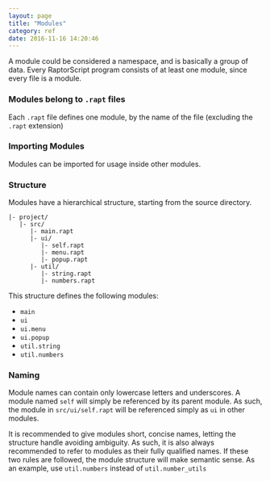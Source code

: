 ```yaml
---
layout: page
title: "Modules"
category: ref
date: 2016-11-16 14:20:46
---
```


A module could be considered a namespace, and is basically a group of data. Every RaptorScript program consists of at least one module, since every file is a module.

### Modules belong to `.rapt` files

Each `.rapt` file defines one module, by the name of the file (excluding the `.rapt` extension)

### Importing Modules

Modules can be imported for usage inside other modules.

### Structure

Modules have a hierarchical structure, starting from the source directory.

```
|- project/
   |- src/
      |- main.rapt
      |- ui/
         |- self.rapt
         |- menu.rapt
         |- popup.rapt
      |- util/
         |- string.rapt
         |- numbers.rapt
```

This structure defines the following modules:

-   `main`
-   `ui`
-   `ui.menu`
-   `ui.popup`
-   `util.string`
-   `util.numbers`

### Naming

Module names can contain only lowercase letters and underscores. A module named `self` will simply  be referenced by its parent module. As such, the module in `src/ui/self.rapt` will be referenced simply as `ui` in other modules.

It is recommended to give modules short, concise names, letting the structure handle avoiding ambiguity. As such, it is also always recommended to refer to modules as their fully qualified names. If these two rules are followed, the module structure will make semantic sense. As an example, use `util.numbers` instead of `util.number_utils`
